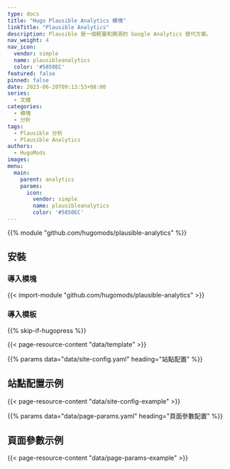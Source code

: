 ```yaml
---
type: docs
title: "Hugo Plausible Analytics 模塊"
linkTitle: "Plausible Analytics"
description: Plausible 是一個輕量和開源的 Google Analytics 替代方案。
nav_weight: 4
nav_icon:
  vendor: simple
  name: plausibleanalytics
  color: '#5850EC'
featured: false
pinned: false
date: 2023-06-20T09:13:53+08:00
series:
  - 文檔
categories:
  - 模塊
  - 分析
tags:
  - Plausible 分析
  - Plausible Analytics
authors:
  - HugoMods
images:
menu:
  main:
    parent: analytics
    params:
      icon:
        vendor: simple
        name: plausibleanalytics
        color: '#5850EC'
---
```


{{% module "github.com/hugomods/plausible-analytics" %}}

## 安裝

### 導入模塊

{{< import-module "github.com/hugomods/plausible-analytics" >}}

### 導入模板

{{% skip-if-hugopress %}}

{{< page-resource-content "data/template" >}}

{{% params data="data/site-config.yaml" heading="站點配置" %}}

## 站點配置示例

{{< page-resource-content "data/site-config-example" >}}

{{% params data="data/page-params.yaml" heading="頁面參數配置" %}}

## 頁面參數示例

{{< page-resource-content "data/page-params-example" >}}

